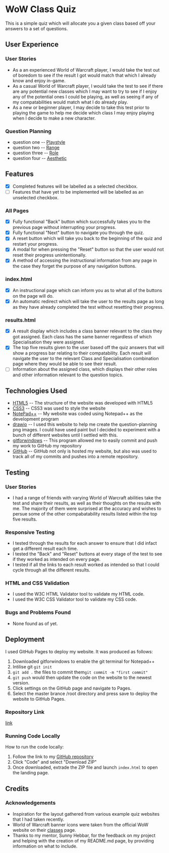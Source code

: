 # WoW Class Quiz
This is a simple quiz which will allocate you a given class based off your answers to a set of questions. 
## User Experience
### User Stories
- As a an experienced World of Warcraft player, I would take the test out of boredom to see if the result I got would match that which I already know and enjoy in-game.
- As a casual World of Warcraft player, I would take the test to see if there are any potential new classes which I may want to try to see if I enjoy any of the potential ones I could be playing, as well as seeing if any of my compatabilities would match what I do already play. 
- As a new or beginner player, I may decide to take this test prior to playing the game to help me decide which class I may enjoy playing when I decide to make a new character. 

### Question Planning
- question one 
-- [Playstyle](question-planning/Q1-Playstyle.drawio.png)
- question two
-- [Range](question-planning/Q2-Range.drawio.png)
- question three
-- [Role](question-planning/Q3-Role.drawio.png)
- question four
-- [Aesthetic](question-planning/Q4-Aesthetic.drawio.png)

## Features
- [x] Completed features will be labelled as a selected checkbox.
- [ ] Features that have yet to be implemented will be labelled as an unselected checkbox.

### All Pages
- [x] Fully functional "Back" button which successfully takes you to the previous page without interrupting your progress. 
- [x] Fully functional "Next" button to navigate you through the quiz.
- [x] A reset button which will take you back to the beginning of the quiz and restart your progress.
- [x] A modal for when pressing the "Reset" button so that the user would not reset their progress unintentionally. 
- [x] A method of accessing the instructional information from any page in the case they forget the purpose of any navigation buttons. 
### index.html
- [x] An instructional page which can inform you as to what all of the buttons on the page will do. 
- [x] An automatic redirect which will take the user to the results page as long as they have already completed the test without resetting their progress. 
### results.html 
- [x] A result display which includes a class banner relevant to the class they got assigned. Each class has the same banner regardless of which Specialisation they were assigned.
- [x] The top five results given to the user based off the quiz answers that will show a progress bar relating to their compatability. Each result will navigate the user to the relevant Class and Specialisation combination page where they would be able to see their result. 
- [ ] Information about the assigned class, which displays their other roles and other information relevant to the question topics.
## Technologies Used
- [HTML5](https://developer.mozilla.org/en-US/docs/Glossary/HTML5)
-- The structure of the website was developed with HTML5
- [CSS3](https://developer.mozilla.org/en-US/docs/Web/CSS)
-- CSS3 was used to style the website
- [NotePad++](https://notepad-plus-plus.org/downloads/)
-- My website was coded using Notepad++ as the development program
- [drawio](https://drawio-app.com/)
-- I used this website to help me create the question-planning png images. I could have used paint but I decided to experiment with a bunch of different websites until I settled with this.
- [gitforwindows](https://gitforwindows.org/)
-- This program allowed me to easily commit and push my work to GitHub my repository
- [GitHub](https://github.com/)
-- GitHub not only is hosted my website, but also was used to track all of my commits and pushes into a remote repository. 
## Testing 

### User Stories
- I had a range of friends with varying World of Warcraft abilities take the test and share their results, as well as their thoughts on the results with me. The majority of them were surprised at the accuracy and wishes to persue some of the other compabatability results listed within the top five results.

### Responsive Testing
- I tested through the results for each answer to ensure that I did infact get a different result each time.
- I tested the "Back" and "Reset" buttons at every stage of the test to see if they worked as intended on every page.
- I tested if all the links to each result worked as intended so that I could cycle through all the different results. 

### HTML and CSS Validation
- I used the W3C HTML Validator tool to validate my HTML code.
- I used the W3C CSS Validator tool to validate my CSS code.
### Bugs and Problems Found
- None found as of yet.

## Deployment
I used GitHub Pages to deploy my website. It was produced as follows:
1. Downloaded gitforwindows to enable the git terminal for Notepad++
2. Intilise git `git init`
3. `git add .` the files to commit them`git commit -m "first commit"` 
4. `git push` would then update the code on the website to the newest version. 
5. Click settings on the GitHub page and navigate to Pages. 
6. Select the master brance /root directory and press save to deploy the website to GitHub Pages. 

### Repository Link
[link](https://rohtett.github.io/quiz/)
### Running Code Locally
How to run the code locally:
1. Follow the link to my [GitHub repository](https://github.com/rohtett/quiz/)
2. Click "Code" and select "Download ZIP"
3. Once downloaded, extrade the ZIP file and launch `index.html` to open the landing page.

## Credits

### Acknowledgements
- Inspiration for the layout gathered from various example quiz websites that I had taken recently.
- World of Warcraft banner icons were taken from the official WoW website on their [classes](https://worldofwarcraft.com/en-gb/game/classes) page.
- Thanks to my mentor, Sunny Hebbar, for the feedback on my project and helping with the creation of my README.md page, by providing information on what to include. 
